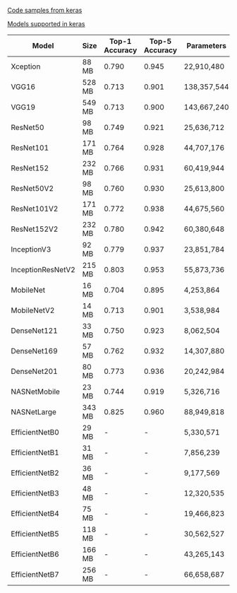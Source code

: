 [Code samples from keras](https://keras.io/examples/)

[Models supported in keras](https://keras.io/api/applications/)

|Model|Size|Top-1 Accuracy|Top-5 Accuracy|Parameters|Depth|
|--- |--- |--- |--- |--- |--- |
|Xception|88 MB|0.790|0.945|22,910,480|126|
|VGG16|528 MB|0.713|0.901|138,357,544|23|
|VGG19|549 MB|0.713|0.900|143,667,240|26|
|ResNet50|98 MB|0.749|0.921|25,636,712|-|
|ResNet101|171 MB|0.764|0.928|44,707,176|-|
|ResNet152|232 MB|0.766|0.931|60,419,944|-|
|ResNet50V2|98 MB|0.760|0.930|25,613,800|-|
|ResNet101V2|171 MB|0.772|0.938|44,675,560|-|
|ResNet152V2|232 MB|0.780|0.942|60,380,648|-|
|InceptionV3|92 MB|0.779|0.937|23,851,784|159|
|InceptionResNetV2|215 MB|0.803|0.953|55,873,736|572|
|MobileNet|16 MB|0.704|0.895|4,253,864|88|
|MobileNetV2|14 MB|0.713|0.901|3,538,984|88|
|DenseNet121|33 MB|0.750|0.923|8,062,504|121|
|DenseNet169|57 MB|0.762|0.932|14,307,880|169|
|DenseNet201|80 MB|0.773|0.936|20,242,984|201|
|NASNetMobile|23 MB|0.744|0.919|5,326,716|-|
|NASNetLarge|343 MB|0.825|0.960|88,949,818|-|
|EfficientNetB0|29 MB|-|-|5,330,571|-|
|EfficientNetB1|31 MB|-|-|7,856,239|-|
|EfficientNetB2|36 MB|-|-|9,177,569|-|
|EfficientNetB3|48 MB|-|-|12,320,535|-|
|EfficientNetB4|75 MB|-|-|19,466,823|-|
|EfficientNetB5|118 MB|-|-|30,562,527|-|
|EfficientNetB6|166 MB|-|-|43,265,143|-|
|EfficientNetB7|256 MB|-|-|66,658,687|-|
